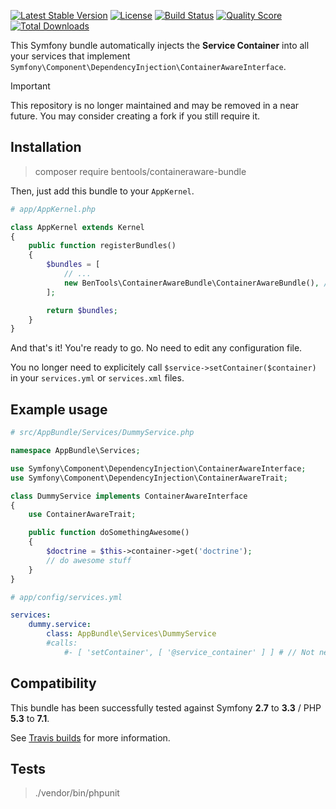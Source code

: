 [![Latest Stable Version](https://poser.pugx.org/bentools/containeraware-bundle/v/stable)](https://packagist.org/packages/bentools/containeraware-bundle)
[![License](https://poser.pugx.org/bentools/containeraware-bundle/license)](https://packagist.org/packages/bentools/containeraware-bundle)
[![Build Status](https://img.shields.io/travis/bpolaszek/containeraware-bundle/master.svg?style=flat-square)](https://travis-ci.org/bpolaszek/containeraware-bundle)
[![Quality Score](https://img.shields.io/scrutinizer/g/bpolaszek/containeraware-bundle.svg?style=flat-square)](https://scrutinizer-ci.com/g/bpolaszek/containeraware-bundle)
[![Total Downloads](https://poser.pugx.org/bentools/containeraware-bundle/downloads)](https://packagist.org/packages/bentools/containeraware-bundle)

This Symfony bundle automatically injects the **Service Container** into all your services that implement `Symfony\Component\DependencyInjection\ContainerAwareInterface`.

> [!IMPORTANT]  
> This repository is no longer maintained and may be removed in a near future. You may consider creating a fork if you still require it.

Installation
------------
> composer require bentools/containeraware-bundle

Then, just add this bundle to your `AppKernel`.
```php
# app/AppKernel.php

class AppKernel extends Kernel
{
    public function registerBundles()
    {
        $bundles = [
            // ...
            new BenTools\ContainerAwareBundle\ContainerAwareBundle(), // Insert at the bottom of the array for better performances
        ];

        return $bundles;
    }
}
```

And that's it! You're ready to go. No need to edit any configuration file.

You no longer need to explicitely call `$service->setContainer($container)` in your `services.yml` or `services.xml` files.


Example usage
-------------

```php
# src/AppBundle/Services/DummyService.php

namespace AppBundle\Services;

use Symfony\Component\DependencyInjection\ContainerAwareInterface;
use Symfony\Component\DependencyInjection\ContainerAwareTrait;

class DummyService implements ContainerAwareInterface
{
    use ContainerAwareTrait;

    public function doSomethingAwesome()
    {
        $doctrine = $this->container->get('doctrine');
        // do awesome stuff
    }
}
```

```yaml
# app/config/services.yml

services:
    dummy.service:
        class: AppBundle\Services\DummyService
        #calls:
            #- [ 'setContainer', [ '@service_container' ] ] # // Not needed anymore
```


Compatibility
-------------

This bundle has been successfully tested against Symfony **2.7** to **3.3** / PHP **5.3** to **7.1**.

See [Travis builds](https://travis-ci.org/bpolaszek/containeraware-bundle) for more information.

Tests
-----
> ./vendor/bin/phpunit
